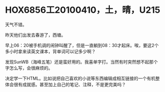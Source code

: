 # HOX6856工20100410，土，晴，U215

天气不错。

昨天他们出发去春游了，西塘。

早上06：20被手机调的闹钟叫醒了，但是一直躺到08：30才起床。唉，要这2个多小时拿来读英文课本，背单词可以记多少啊？

发现SunWB（海峰五笔）还是蛮好用的。我喜单字打。当然有时突然想不起那个字怎么写，会很麻烦的。

决定学一下HTML。比如说把自己喜欢的小说等东西编辑成相互链接的一个有机整体会很有成就感。甚至加上自己的笔记、注释，不是更完美吗？
